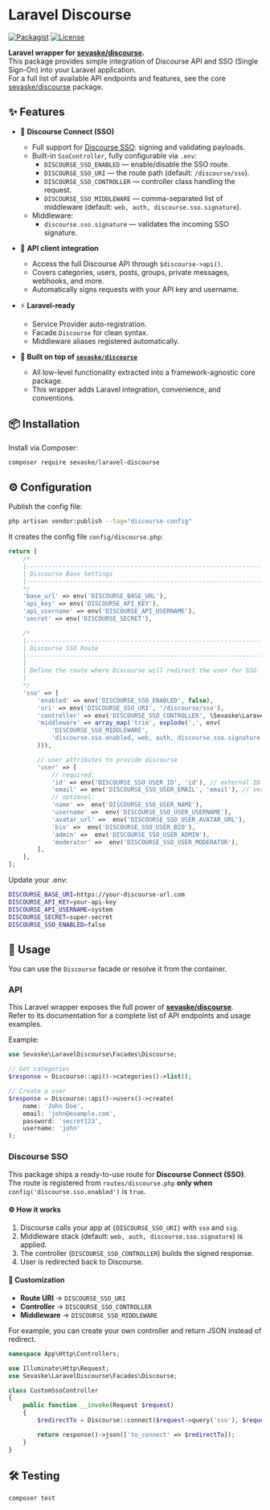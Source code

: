 # Laravel Discourse

[![Packagist](https://img.shields.io/packagist/v/sevaske/laravel-discourse.svg)](https://packagist.org/packages/sevaske/laravel-discourse)
[![License](https://img.shields.io/github/license/sevaske/laravel-discourse.svg)](LICENSE)

**Laravel wrapper for [sevaske/discourse](https://github.com/sevaske/discourse).**  
This package provides simple integration of Discourse API and SSO (Single Sign-On) into your Laravel application.  
For a full list of available API endpoints and features, see the core [sevaske/discourse](https://github.com/sevaske/discourse) package.


## ✨ Features

- 🔑 **Discourse Connect (SSO)**
    - Full support for [Discourse SSO](https://meta.discourse.org/t/official-single-sign-on-for-discourse-sso/13045): signing and validating payloads.
    - Built-in `SsoController`, fully configurable via `.env`:
        - `DISCOURSE_SSO_ENABLED` — enable/disable the SSO route.
        - `DISCOURSE_SSO_URI` — the route path (default: `/discourse/sso`).
        - `DISCOURSE_SSO_CONTROLLER` — controller class handling the request.
        - `DISCOURSE_SSO_MIDDLEWARE` — comma-separated list of middleware (default: `web, auth, discourse.sso.signature`).
    - Middleware:
        - `discourse.sso.signature` — validates the incoming SSO signature.

- 📡 **API client integration**
    - Access the full Discourse API through `$discourse->api()`.
    - Covers categories, users, posts, groups, private messages, webhooks, and more.
    - Automatically signs requests with your API key and username.

- ⚡ **Laravel-ready**
    - Service Provider auto-registration.
    - Facade `Discourse` for clean syntax.
    - Middleware aliases registered automatically.

- 🧩 **Built on top of [`sevaske/discourse`](https://github.com/sevaske/discourse)**
    - All low-level functionality extracted into a framework-agnostic core package.
    - This wrapper adds Laravel integration, convenience, and conventions.

## 📦 Installation

Install via Composer:

```bash
composer require sevaske/laravel-discourse
```


## ⚙️ Configuration

Publish the config file:

```bash
php artisan vendor:publish --tag="discourse-config"
```

It creates the config file `config/discourse.php`:

```php
return [
    /*
    |--------------------------------------------------------------------------
    | Discourse Base Settings
    |--------------------------------------------------------------------------
    */
    'base_url' => env('DISCOURSE_BASE_URL'),
    'api_key' => env('DISCOURSE_API_KEY'),
    'api_username' => env('DISCOURSE_API_USERNAME'),
    'secret' => env('DISCOURSE_SECRET'),

    /*
    |--------------------------------------------------------------------------
    | Discourse SSO Route
    |--------------------------------------------------------------------------
    |
    | Define the route where Discourse will redirect the user for SSO.
    |
    */
    'sso' => [
        'enabled' => env('DISCOURSE_SSO_ENABLED', false),
        'uri' => env('DISCOURSE_SSO_URI', '/discourse/sso'),
        'controller' => env('DISCOURSE_SSO_CONTROLLER', \Sevaske\LaravelDiscourse\Http\Controllers\SsoController::class),
        'middleware' => array_map('trim', explode(',', env(
            'DISCOURSE_SSO_MIDDLEWARE',
            'discourse.sso.enabled, web, auth, discourse.sso.signature'
        ))),

        // user attributes to provide discourse
        'user' => [
            // required:
            'id' => env('DISCOURSE_SSO_USER_ID', 'id'), // external ID
            'email' => env('DISCOURSE_SSO_USER_EMAIL', 'email'), // verified email
            // optional:
            'name' =>  env('DISCOURSE_SSO_USER_NAME'),
            'username' =>  env('DISCOURSE_SSO_USER_USERNAME'),
            'avatar_url' =>  env('DISCOURSE_SSO_USER_AVATAR_URL'),
            'bio' =>  env('DISCOURSE_SSO_USER_BIO'),
            'admin' =>  env('DISCOURSE_SSO_USER_ADMIN'),
            'moderator' =>  env('DISCOURSE_SSO_USER_MODERATOR'),
        ],
    ],
];
```

Update your .env:
```bash
DISCOURSE_BASE_URI=https://your-discourse-url.com
DISCOURSE_API_KEY=your-api-key
DISCOURSE_API_USERNAME=system
DISCOURSE_SECRET=super-secret
DISCOURSE_SSO_ENABLED=false
```


## 🚀 Usage

You can use the `Discourse` facade or resolve it from the container.

### API

This Laravel wrapper exposes the full power of [**sevaske/discourse**](https://github.com/sevaske/discourse).  
Refer to its documentation for a complete list of API endpoints and usage examples.

Example: 

```php
use Sevaske\LaravelDiscourse\Facades\Discourse;

// Get categories
$response = Discourse::api()->categories()->list();

// Create a user
$response = Discourse::api()->users()->create(
    name: 'John Doe',
    email: 'john@example.com',
    password: 'secret123',
    username: 'john'
);
```

### Discourse SSO

This package ships a ready-to-use route for **Discourse Connect (SSO)**.  
The route is registered from `routes/discourse.php` **only when** `config('discourse.sso.enabled')` is `true`.

#### ⚙️ How it works

1. Discourse calls your app at `{DISCOURSE_SSO_URI}` with `sso` and `sig`.
2. Middleware stack (default: `web, auth, discourse.sso.signature`) is applied.
3. The controller (`DISCOURSE_SSO_CONTROLLER`) builds the signed response.
4. User is redirected back to Discourse.

#### 🎯 Customization

- **Route URI** → `DISCOURSE_SSO_URI`
- **Controller** → `DISCOURSE_SSO_CONTROLLER`
- **Middleware** → `DISCOURSE_SSO_MIDDLEWARE`

For example, you can create your own controller and return JSON instead of redirect.

```php
namespace App\Http\Controllers;

use Illuminate\Http\Request;
use Sevaske\LaravelDiscourse\Facades\Discourse;

class CustomSsoController
{
    public function __invoke(Request $request)
    {
        $redirectTo = Discourse::connect($request->query('sso'), $request->user());

        return response()->json(['to_connect' => $redirectTo]);
    }
}
```


## 🛠 Testing

```bash
composer test
```